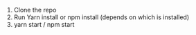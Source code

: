 1. Clone the repo
2. Run Yarn install or npm install (depends on which is installed)
3. yarn start / npm start
